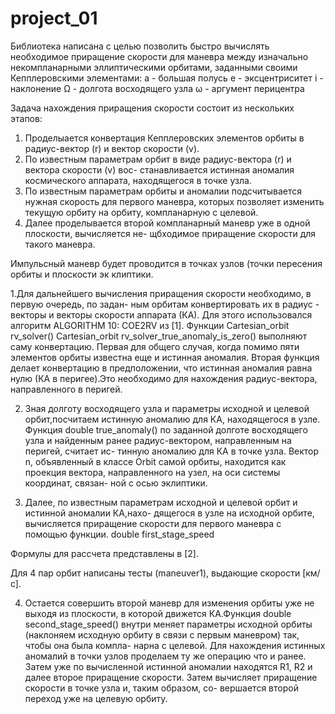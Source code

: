 # project_01

Библиотека написана с целью позволить быстро вычислять необходимое приращение скорости
для маневра между изначально некомпланарными эллиптическими орбитами, заданными своими
Кепплеровскими элементами:
a - большая полусь
e - эксцентриситет
i - наклонение
Ω - долгота восходящего узла
ω - аргумент перицентра

Задача нахождения приращения скорости состоит из нескольких этапов:
1) Проделыается конвертация Кепплеровских элементов орбиты в радиус-вектор (r) и вектор
скорости (v).
2) По известным параметрам орбит в  виде радиус-вектора (r) и вектора скорости (v) вос-
станавливается истинная аномалия космического аппарата, находящегося в точке узла.
3) По известным параметрам орбиты и аномалии подсчитывается нужная скорость для первого
маневра, которых позволяет изменить текущую орбиту на орбиту, компланарную с целевой.
4) Далее проделывается второй компланарный маневр уже в одной плоскости, вычисляется не-
щбходимое приращение скорости для такого маневра.

Импульсный маневр будет проводится в точках узлов (точки пересения орбиты и плоскости эк
клиптики.

1.Для дальнейшего вычисления приращения скорости необходимо, в первую очередь, по задан-
ным орбитам конвертировать их в радиус - векторы и векторы скорости аппарата (КА).
Для этого использовался алгоритм ALGORITHM 10: COE2RV из [1]. Функции
Cartesian_orbit rv_solver()
Cartesian_orbit rv_solver_true_anomaly_is_zero() 
выполняют саму конвертацию. Первая для общего случая, когда помимо пяти элементов орбиты
известна еще и истинная аномалия. Вторая функция делает конвертацию в предположении, что 
истинная аномалия равна нулю (КА в перигее).Это необходимо для нахождения радиус-вектора,
направленного в перигей.


2. Зная долготу восходящего узла и параметры исходной и целевой орбит,посчитаем истинную
аномалию  для КА, находящегося в узле. Функция double true_anomaly() по заданной долготе
восходящего узла и найденным ранее радиус-вектором, направленным на перигей, считает ис-
тинную  аномалию для КА в точке узла. Вектор n, объявленный в классе Orbit самой орбиты, 
находится как проекция вектора, направленного на узел, на оси системы координат, связан-
ной с осью эклиптики.

3. Далее, по известным параметрам  исходной и целевой орбит и истинной аномалии КА,нахо-
дящегося в узле на исходной орбите, вычисляется  приращение скорости для первого маневра
с помощью функции.
double first_stage_speed

Формулы для рассчета представлены в [2].

Для 4 пар орбит написаны тесты (maneuver1), выдающие скорости [км/с].

4.  Остается совершить второй маневр для изменения  орбиты уже не выходя из плоскости, в
которой движется КА.Функция double second_stage_speed() внутри меняет параметры исходной 
орбиты (наклоняем исходную орбиту в связи с первым маневром) так, чтобы она была компла-
нарна с целевой. Для нахождения истинных аномалий в точки узлов проделаем ту же операцию
что и ранее. Затем уже  по вычисленной истинной аномалии находятся R1, R2 и далее второе
приращение скорости.
Затем  вычисляет приращение скорости в точке узла и, таким образом, со-
вершается второй переход уже на целевую орбиту.
